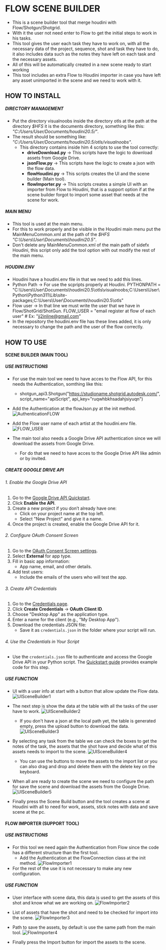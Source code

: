 # FLOW SCENE BUILDER

- This is a scene builder tool that merge houdini with Flow/Shotgun/Shotgrid.
- With it the user not need enter to Flow to get the initial steps to work in his tasks.
- This tool gives the user each task they have to work on, with all the necessary data of the project, sequence, shot and task they have to do, it also includes data such as the notes they have left on each task and the necessary assets.
- All of this will be automatically created in a new scene ready to start working
- This tool includes an extra Flow to Houdini importer in case you have left any asset unimported in the scene and we need to work with it.

## HOW TO INSTALL

##### DIRECTORY MANAGEMENT

- Put the directory visualnoobs inside the directory otls at the path at the directory *$HFS* it is the documents directory, something like this: *"C:/Users/User/Documents/houdini20.5/"*.
- The result should be something like: *"C:/Users/User/Documents/houdini20.5/otls/visualnoobs"*.
	- This directory contains inside him 4 scripts to use the tool correctly:
		- **driveDownload.py** -> This scripts have the logic to download assets from Google Drive.
		- **jsonFlow.py** ->  This scripts have the logic to create a json with the flow data.
		- **flowHoudini.py** -> This scripts creates the UI and the scene builder (Main tool).
		- **flowImporter.py** -> This scripts creates a simple UI with an importer from Flow to Houdini, that is a support option if at the scene builder forgot to import some asset that needs at the scene for work.

##### MAIN MENU

- This tool is used at the main menu.
- For this to work properly and be visible in the Houdini main menu put the MainMenuCommon.xml at the path of the *$HFS* *"C:\Users\User\Documents\houdini20.5"*.
- Don't delete any MainMenuCommon.xml of the main path of sidefx Houdini,  this script only add the tool option with out modify the rest of the main menu.

##### HOUDINI.ENV

- Houdini have a houdini.env file in that we need to add this lines.
- Python Path -> For use the scpripts properly at Houdini.
		PYTHONPATH = "C:\Users\User\Documents\houdini20.5\otls\visualnoobs;C:\Users\User\Python\Python311\Lib\site-packages;C:\Users\User\Documents\houdini20.5\otls"
- Flow user -> In that line we must write the user that we have in Flow/ShotGrid/ShotGun.
		FLOW_USER = "email register at flow of each user" # Ex: "jj2inline@gmail.com"
- In the repository the houdini.env file has these lines added, it is only necessary to change the path and the user of the flow correctly.

## HOW TO USE

#### SCENE BUILDER (MAIN TOOL)

##### USE INSTRUCTIONS

- For use the main tool we need to have acces to the Flow API, for this needs the Authentication, somthing like this:
	- shotgun_api3.Shotgun("https://studioname.shotgrid.autodesk.com/", script_name="apiScript",
api_key="ruqwhbkhsadahjsiyuqn")

-  Add the Authentication at the flowJson.py at the init method.
![AuthenticationFLOW](https://github.com/user-attachments/assets/0fc04c66-bc41-4cf3-85b6-4dcbbb647fb6)
- Add the Flow user name of each artist at the houdini.env file.
![FLOW_USER](https://github.com/user-attachments/assets/904ebfa9-cc1e-4134-864f-b8230689c64c)
- The main tool also needs a Google Drive API authentication since we will download the assets from Google Drive.
	- For do that we need to have acces to the Google Drive API like admin or by invited.

##### CREATE GOOGLE DRIVE API

###### 1. Enable the Google Drive API

1. Go to the [Google Drive API Quickstart](https://developers.google.com/drive/api/quickstart/python).
2. Click **Enable the API**.
3. Create a new project if you don’t already have one:
   - Click on your project name at the top left.
   - Select "New Project" and give it a name.
4. Once the project is created, enable the Google Drive API for it.

###### 2. Configure OAuth Consent Screen
1. Go to the [OAuth Consent Screen settings](https://console.cloud.google.com/apis/credentials/consent).
2. Select **External** for app type.
3. Fill in basic app information:
   - App name, email, and other details.
4. Add test users:
   - Include the emails of the users who will test the app.

###### 3. Create API Credentials
1. Go to the [Credentials page](https://console.cloud.google.com/apis/credentials).
2. Click **Create Credentials** → **OAuth Client ID**.
3. Choose "Desktop App" as the application type.
4. Enter a name for the client (e.g., "My Desktop App").
5. Download the credentials JSON file:
   - Save it as `credentials.json` in the folder where your script will run.

###### 4. Use the Credentials in Your Script
- Use the `credentials.json` file to authenticate and access the Google Drive API in your Python script. The [Quickstart guide](https://developers.google.com/drive/api/quickstart/python) provides example code for this step.

##### USE FUNCTION

- UI with a user info at start with a button that allow update the Flow data.
![UISceneBuilder1](https://github.com/user-attachments/assets/24b5ff33-4741-4394-b6c8-1b4a678e855d)

- The next step is show the data at the table with all the tasks of the user have to work.
![UISceneBuilder2](https://github.com/user-attachments/assets/e1f76a3c-b3f7-43b0-9945-1c9b725da160)
	- If you don't have a json at the local path yet, the table is generated empty, press the upload button to download the data.
	![UISceneBuilder3](https://github.com/user-attachments/assets/eec92c91-be6a-44d5-8016-060a80046364)

- By selecting any task from the table we can check the boxes to get the notes of the task, the assets that the shot have and decide what of this assets needs to import to the scene.
![UISceneBuilder4](https://github.com/user-attachments/assets/4fdcc9f2-3a12-440c-af5b-17fc92cbbc09)
	- You can use the buttons to move the assets to the import list or you can also drag and drop and delete them with the delete key on the keyboard.

- When all are ready to create the scene we need to configure the path for save the scene and download the assets from the Google Drive.
![UISceneBuilder5](https://github.com/user-attachments/assets/d134599f-6f34-4ead-98d8-6350f7a1ce78)

- Finally press the Scene Build button and the tool creates a scene at Houdini with all to need for work, assets, stick notes with data and save scene at the pc.

#### FLOW IMPORTER (SUPPORT TOOL)

##### USE INSTRUCTIONS

- For this tool we need again the Authentication from Flow since the code has a different structure than the first tool.
	- Add the Authentication at the FlowConnection class at the init method.
	![FlowImporter1](https://github.com/user-attachments/assets/a0103cea-cd8b-4005-b9ed-24b2edc6a161)
- For the rest of the use it is not necessary to make any new configuration.

##### USE FUNCTION

- User interface with scene data, this data is used to get the assets of this shot and know what we are working on.
![FlowImporter2](https://github.com/user-attachments/assets/e7533c6f-a648-4297-aa18-46e238257cef)

- List of assets that have the shot and need to be checked for import into the scene.
![FlowImporter3](https://github.com/user-attachments/assets/c26d3102-8af3-412a-af39-c36e7ce7d419)

- Path to save the assets, by default is use the same path from the main tool.
![FlowImporter4](https://github.com/user-attachments/assets/881ef314-81ed-46e6-89c5-3e65a0b76756)

- Finally press the Import button for import the assets to the scene.